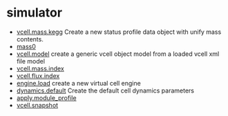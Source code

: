 # simulator



+ [vcell.mass.kegg](simulator/vcell.mass.kegg.1) Create a new status profile data object with unify mass contents.
+ [mass0](simulator/mass0.1) 
+ [vcell.model](simulator/vcell.model.1) create a generic vcell object model from a loaded vcell xml file model
+ [vcell.mass.index](simulator/vcell.mass.index.1) 
+ [vcell.flux.index](simulator/vcell.flux.index.1) 
+ [engine.load](simulator/engine.load.1) create a new virtual cell engine
+ [dynamics.default](simulator/dynamics.default.1) Create the default cell dynamics parameters
+ [apply.module_profile](simulator/apply.module_profile.1) 
+ [vcell.snapshot](simulator/vcell.snapshot.1) 
